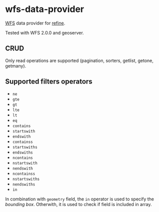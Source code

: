# wfs-data-provider

[WFS](https://www.ogc.org/standard/wfs/) data provider for [refine](https://github.com/refinedev/refine).

Tested with WFS 2.0.0 and geoserver.

## CRUD

Only read operations are supported (pagination, sorters, getlist, getone, getmany).

## Supported filters operators
- `ne`
- `gte`
- `gt`
- `lte`
- `lt`
- `eq`
- `contains`
- `startswith`
- `endswith`
- `containss`
- `startswiths`
- `endswiths`
- `ncontains`
- `nstartswith`
- `nendswith`
- `ncontainss`
- `nstartswiths`
- `nendswiths`
- `in`

In combination with `geometry` field, the `in` operator is used to specify the _bounding box_.
Otherwith, it is used to check if field is included in array.


